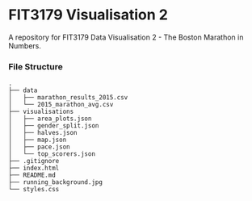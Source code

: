 # FIT3179 Visualisation 2
A repository for FIT3179 Data Visualisation 2 - The Boston Marathon in Numbers.

###  File Structure
```
.
├── data
│   ├── marathon_results_2015.csv 
│   └── 2015_marathon_avg.csv 
├── visualisations
│   ├── area_plots.json
│   ├── gender_split.json
│   ├── halves.json
│   ├── map.json
│   ├── pace.json
│   └── top_scorers.json 
├── .gitignore
├── index.html
├── README.md
├── running_background.jpg
└── styles.css